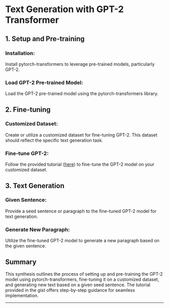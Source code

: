 # Text Generation with GPT-2 Transformer

## 1. Setup and Pre-training

### Installation:
Install pytorch-transformers to leverage pre-trained models, particularly GPT-2.

### Load GPT-2 Pre-trained Model:
Load the GPT-2 pre-trained model using the pytorch-transformers library.

## 2. Fine-tuning

### Customized Dataset:
Create or utilize a customized dataset for fine-tuning GPT-2. This dataset should reflect the specific text generation task.

### Fine-tune GPT-2:
Follow the provided tutorial ([here](https://gist.github.com/mf1024/3df214d2f17f3dcc56450ddf0d5a4cd7)) to fine-tune the GPT-2 model on your customized dataset.

## 3. Text Generation

### Given Sentence:
Provide a seed sentence or paragraph to the fine-tuned GPT-2 model for text generation.

### Generate New Paragraph:
Utilize the fine-tuned GPT-2 model to generate a new paragraph based on the given sentence.

## Summary

This synthesis outlines the process of setting up and pre-training the GPT-2 model using pytorch-transformers, fine-tuning it on a customized dataset, and generating new text based on a given seed sentence. The tutorial provided in the gist offers step-by-step guidance for seamless implementation.

---

